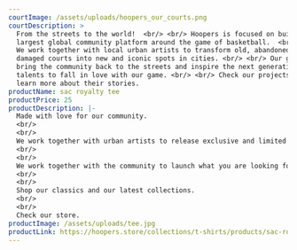 ```yaml
---
courtImage: /assets/uploads/hoopers_our_courts.png
courtDescription: >
  From the streets to the world!  <br/> <br/> Hoopers is focused on building the
  largest global community platform around the game of basketball.  <br/> <br/>
  We work together with local urban artists to transform old, abandoned and
  damaged courts into new and iconic spots in cities. <br/> <br/> Our goal is to
  bring the community back to the streets and inspire the next generation of
  talents to fall in love with our game. <br/> <br/> Check our projects and
  learn more about their stories.
productName: sac royalty tee
productPrice: 25
productDescription: |-
  Made with love for our community.
  <br/>
  <br/>
  We work together with urban artists to release exclusive and limited editions.
  <br/>
  <br/>
  We work together with the community to launch what you are looking for.
  <br/>
  <br/>
  Shop our classics and our latest collections.
  <br/>
  <br/>
  Check our store.
productImage: /assets/uploads/tee.jpg
productLink: https://hoopers.store/collections/t-shirts/products/sac-royalty-tee
---
```

